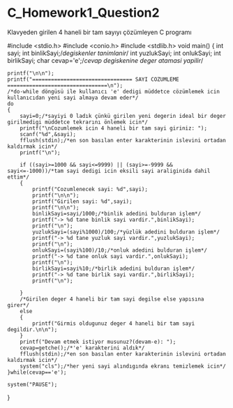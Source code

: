 C_Homework1_Question2
=====================

Klavyeden girilen 4 haneli bir tam sayıyı çözümleyen C programı

#include <stdio.h>
#include <conio.h>
#include <stdlib.h>
void main()
{
	int sayi;
	int binlikSayi;/*degiskenler tanimlanir*/
	int yuzlukSayi;
	int onlukSayi;
	int birlikSayi;
	char cevap='e';/*cevap degiskenine deger atamasi yapilir*/

	printf("\n\n");
	printf("================================ SAYI COZUMLEME ================================\n");
	/*do-while döngüsü ile kullanıcı 'e' dedigi müddetce cözümlemek icin kullanıcıdan yeni sayi almaya devam eder*/
	do
	{
		sayi=0;/*sayiyi 0 ladık çünkü girilen yeni degerin ideal bir deger girilmedigi müddetce tekrarını önlemek icin*/
 		printf("\nCozumlemek icin 4 haneli bir tam sayi giriniz: ");
		scanf("%d",&sayi);
		fflush(stdin);/*en son basılan enter karakterinin islevini ortadan kaldırmak icin*/
		printf("\n");
	
		if ((sayi>=1000 && sayi<=9999) || (sayi>=-9999 && sayi<=-1000))/*tam sayi dedigi icin eksili sayi araliginida dahil ettim*/
		{
			printf("Cozumlenecek sayi: %d",sayi);
			printf("\n\n");
			printf("Girilen sayi: %d",sayi);
			printf("\n\n");
			binlikSayi=sayi/1000;/*binlik adedini bulduran işlem*/
			printf("-> %d tane binlik sayi vardir.",binlikSayi);
			printf("\n");
			yuzlukSayi=(sayi%1000)/100;/*yüzlük adedini bulduran işlem*/
			printf("-> %d tane yuzluk sayi vardir.",yuzlukSayi);
			printf("\n");
			onlukSayi=(sayi%100)/10;/*onluk adedini bulduran işlem*/
			printf("-> %d tane onluk sayi vardir.",onlukSayi);
			printf("\n");
			birlikSayi=sayi%10;/*birlik adedini bulduran işlem*/
			printf("-> %d tane birlik sayi vardir.",birlikSayi);
			printf("\n");
			
		}
		/*Girilen deger 4 haneli bir tam sayi degilse else yapısına girer*/
		else
		{
			printf("Girmis oldugunuz deger 4 haneli bir tam sayi degildir.\n\n");
		}
		printf("Devam etmek istiyor musunuz?(devam-e): ");
		cevap=getche();/*'e' karakterini aldık*/
		fflush(stdin);/*en son basılan enter karakterinin islevini ortadan kaldırmak icin*/
		system("cls");/*her yeni sayi alındıgında ekranı temizlemek icin*/
	}while(cevap=='e');
	
	system("PAUSE");
}
